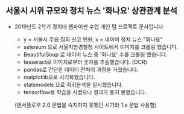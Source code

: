 ## 서울시 시위 규모와 정치 뉴스 '화나요' 상관관계 분석

* 2019년도 2학기 경희대 웹파이썬 수업 개인 텀 프로젝트 문서입니다

  * y = 서울시 주요 집회 신고 인원, x = 네이버 정치 뉴스 "화나요"
  * selenium 으로 서울지방경찰청 사이트에서 이미지를 크롤링 했습니다.
  * BeautifulSoup 로 네이버 뉴스 중 '화나요' 수를 크롤링 했습니다.
  * tesseract로 이미지로부터 숫자를 추출했습니다. (OCR)
  * pandas로 간단한 데이터 전처리 과정을 거쳤습니다.
  * matplotlib으로 시각화했습니다.
  * statsmodels 으로 회귀분석을 실시했습니다.
  * tensorflow로 학습을 시켰으나 결과가 좋지 못했습니다.
  
  (텐서플로우 2.0 문법을 숙지하지 못했던 시기라 1.x 문법 사용함)
  
  